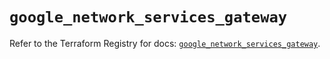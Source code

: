 # `google_network_services_gateway`

Refer to the Terraform Registry for docs: [`google_network_services_gateway`](https://registry.terraform.io/providers/hashicorp/google/6.43.0/docs/resources/network_services_gateway).
